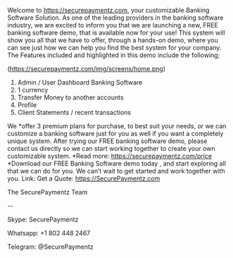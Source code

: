 Welcome to https://securepaymentz.com, your customizable Banking Software Solution. As one of the leading providers in the banking software industry, we are excited to inform you that we are launching a new, FREE banking software demo, that is available now for your use! This system will show you all that we have to offer, through a hands-on demo, where you can see just how we can help you find the best system for your company.
The Features included and highlighted in this demo include the following;


(https://securepaymentz.com/img/screens/home.png)



1. Admin / User Dashboard Banking Software
2. 1 currency
3. Transfer Money to another accounts
4. Profile
5. Client Statements / recent transactions

We *offer 3 premium plans for purchase, to best suit your needs, or we can customize a banking software just for you as well if you want a completely unique system. After trying our FREE banking software demo, please contact us directly so we can start working together to create your own customizable system. *Read more: https://securepaymentz.com/price
*Download our FREE Banking Software demo today , and start exploring all that we can do for you. We can’t wait to get started and work together with you.
Link:
Get a Quote: https://SecurePaymentz.com

The SecurePaymentz Team

--


Skype: SecurePaymentz

Whatsapp: +1 802 448 2467

Telegram: @SecurePaymentz
